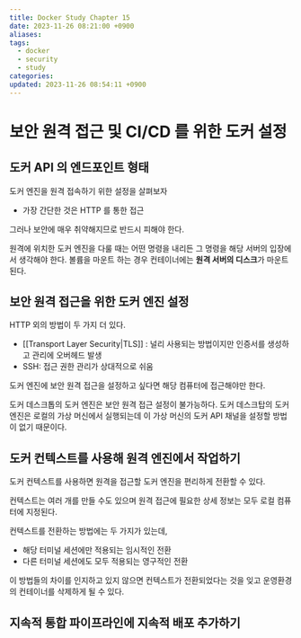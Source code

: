 ```yaml
---
title: Docker Study Chapter 15
date: 2023-11-26 08:21:00 +0900
aliases: 
tags:
  - docker
  - security
  - study
categories: 
updated: 2023-11-26 08:54:11 +0900
---
```


# 보안 원격 접근 및 CI/CD 를 위한 도커 설정

## 도커 API 의 엔드포인트 형태

도커 엔진을 원격 접속하기 위한 설정을 살펴보자

- 가장 간단한 것은 HTTP 를 통한 접근

그러나 보안에 매우 취약해지므로 반드시 피해야 한다.

원격에 위치한 도커 엔진을 다룰 때는 어떤 명령을 내리든 그 명령을 해당 서버의 입장에서 생각해야 한다. 볼륨을 마운트 하는 경우 컨테이너에는 **원격 서버의 디스크**가 마운트된다.

## 보안 원격 접근을 위한 도커 엔진 설정

HTTP 외의 방법이 두 가지 더 있다.

- [[Transport Layer Security|TLS]] : 널리 사용되는 방법이지만 인증서를 생성하고 관리에 오버헤드 발생
- SSH: 접근 권한 관리가 상대적으로 쉬움

도커 엔진에 보안 원격 접근을 설정하고 싶다면 해당 컴퓨터에 접근해야만 한다.

도커 데스크톱의 도커 엔진은 보안 원격 접근 설정이 불가능하다. 도커 데스크탑의 도커 엔진은 로컬의 가상 머신에서 실행되는데 이 가상 머신의 도커 API 채널을 설정할 방법이 없기 때문이다.

## 도커 컨텍스트를 사용해 원격 엔진에서 작업하기

도커 컨텍스트를 사용하면 원격을 접근할 도커 엔진을 편리하게 전환할 수 있다.

컨텍스트는 여러 개를 만들 수도 있으며 원격 접근에 필요한 상세 정보는 모두 로컬 컴퓨터에 지정된다.

컨텍스트를 전환하는 방법에는 두 가지가 있는데,

- 해당 터미널 세션에만 적용되는 임시적인 전환
- 다른 터미널 세션에도 모두 적용되는 영구적인 전환

이 방법들의 차이를 인지하고 있지 않으면 컨텍스트가 전환되었다는 것을 잊고 운영환경의 컨테이너를 삭제하게 될 수 있다.

## 지속적 통합 파이프라인에 지속적 배포 추가하기
